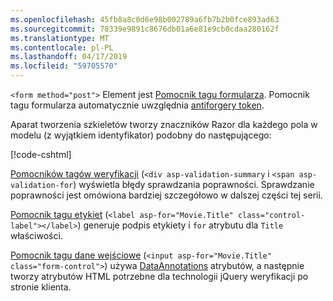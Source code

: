 ```yaml
---
ms.openlocfilehash: 45fb8a8c0d6e98b002789a6fb7b2b0fce893ad63
ms.sourcegitcommit: 78339e9891c8676db01a6e81e9cb0cdaa280162f
ms.translationtype: MT
ms.contentlocale: pl-PL
ms.lasthandoff: 04/17/2019
ms.locfileid: "59705570"
---
```

`<form method="post">` Element jest [Pomocnik tagu formularza](xref:mvc/views/working-with-forms#the-form-tag-helper). Pomocnik tagu formularza automatycznie uwzględnia [antiforgery token](xref:security/anti-request-forgery).

Aparat tworzenia szkieletów tworzy znaczników Razor dla każdego pola w modelu (z wyjątkiem identyfikator) podobny do następującego:

[!code-cshtml[](~/tutorials/razor-pages/razor-pages-start/snapshot_sample/RazorPagesMovie/Pages/Movies/Create.cshtml?range=15-20)]

[Pomocników tagów weryfikacji](xref:mvc/views/working-with-forms#the-validation-tag-helpers) (`<div asp-validation-summary` i `<span asp-validation-for`) wyświetla błędy sprawdzania poprawności. Sprawdzanie poprawności jest omówiona bardziej szczegółowo w dalszej części tej serii.

[Pomocnik tagu etykiet](xref:mvc/views/working-with-forms#the-label-tag-helper) (`<label asp-for="Movie.Title" class="control-label"></label>`) generuje podpis etykiety i `for` atrybutu dla `Title` właściwości.

[Pomocnik tagu dane wejściowe](xref:mvc/views/working-with-forms) (`<input asp-for="Movie.Title" class="form-control">`) używa [DataAnnotations](/aspnet/mvc/overview/older-versions/mvc-music-store/mvc-music-store-part-6) atrybutów, a następnie tworzy atrybutów HTML potrzebne dla technologii jQuery weryfikacji po stronie klienta.
